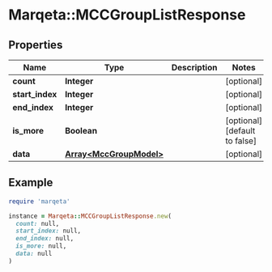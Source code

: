 # Marqeta::MCCGroupListResponse

## Properties

| Name | Type | Description | Notes |
| ---- | ---- | ----------- | ----- |
| **count** | **Integer** |  | [optional] |
| **start_index** | **Integer** |  | [optional] |
| **end_index** | **Integer** |  | [optional] |
| **is_more** | **Boolean** |  | [optional][default to false] |
| **data** | [**Array&lt;MccGroupModel&gt;**](MccGroupModel.md) |  | [optional] |

## Example

```ruby
require 'marqeta'

instance = Marqeta::MCCGroupListResponse.new(
  count: null,
  start_index: null,
  end_index: null,
  is_more: null,
  data: null
)
```


